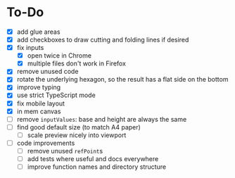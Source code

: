 # To-Do

- [x] add glue areas
- [x] add checkboxes to draw cutting and folding lines if desired
- [x] fix inputs
  - [x] open twice in Chrome
  - [x] multiple files don't work in Firefox
- [x] remove unused code
- [x] rotate the underlying hexagon, so the result has a flat side on the bottom
- [x] improve typing
- [x] use strict TypeScript mode
- [x] fix mobile layout
- [x] in mem canvas
- [ ] remove `inputValues`: base and height are always the same
- [ ] find good default size (to match A4 paper)
  - [ ] scale preview nicely into viewport
- [ ] code improvements
  - [ ] remove unused `refPoint`s
  - [ ] add tests where useful and docs everywhere
  - [ ] improve function names and directory structure
